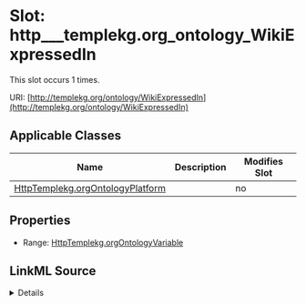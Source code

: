 

# Slot: http___templekg.org_ontology_WikiExpressedIn




This slot occurs 1 times.


URI: [http://templekg.org/ontology/WikiExpressedIn](http://templekg.org/ontology/WikiExpressedIn)



<!-- no inheritance hierarchy -->





## Applicable Classes

| Name | Description | Modifies Slot |
| --- | --- | --- |
| [HttpTemplekg.orgOntologyPlatform](../classes/HttpTemplekg.orgOntologyPlatform.md) |  |  no  |







## Properties

* Range: [HttpTemplekg.orgOntologyVariable](../classes/HttpTemplekg.orgOntologyVariable.md)







## LinkML Source

<details>

```yaml
name: http___templekg.org_ontology_WikiExpressedIn
from_schema: okns:climatepub4-kg
rank: 1000
slot_uri: http://templekg.org/ontology/WikiExpressedIn
alias: http___templekg.org_ontology_WikiExpressedIn
domain_of:
- http___templekg.org_ontology_Platform
range: http___templekg.org_ontology_Variable

```
</details>